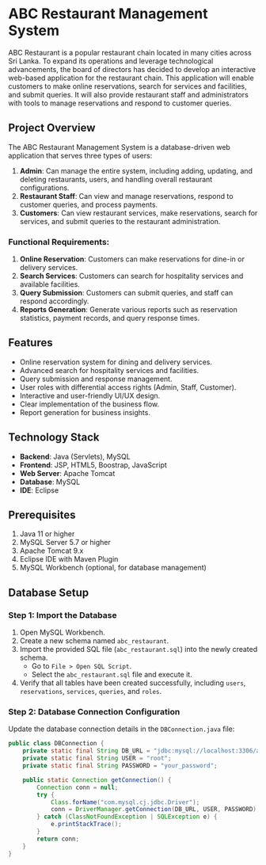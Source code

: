 # ABC Restaurant Management System

ABC Restaurant is a popular restaurant chain located in many cities across Sri Lanka. To expand its operations and leverage technological advancements, the board of directors has decided to develop an interactive web-based application for the restaurant chain. This application will enable customers to make online reservations, search for services and facilities, and submit queries. It will also provide restaurant staff and administrators with tools to manage reservations and respond to customer queries.


## Project Overview

The ABC Restaurant Management System is a database-driven web application that serves three types of users:
1. **Admin**: Can manage the entire system, including adding, updating, and deleting restaurants, users, and handling overall restaurant configurations.
2. **Restaurant Staff**: Can view and manage reservations, respond to customer queries, and process payments.
3. **Customers**: Can view restaurant services, make reservations, search for services, and submit queries to the restaurant administration.

### Functional Requirements:
1. **Online Reservation**: Customers can make reservations for dine-in or delivery services.
2. **Search Services**: Customers can search for hospitality services and available facilities.
3. **Query Submission**: Customers can submit queries, and staff can respond accordingly.
4. **Reports Generation**: Generate various reports such as reservation statistics, payment records, and query response times.

## Features
- Online reservation system for dining and delivery services.
- Advanced search for hospitality services and facilities.
- Query submission and response management.
- User roles with differential access rights (Admin, Staff, Customer).
- Interactive and user-friendly UI/UX design.
- Clear implementation of the business flow.
- Report generation for business insights.

## Technology Stack
- **Backend**: Java (Servlets), MySQL
- **Frontend**: JSP, HTML5, Boostrap, JavaScript
- **Web Server**: Apache Tomcat
- **Database**: MySQL
- **IDE**: Eclipse

## Prerequisites
1. Java 11 or higher
2. MySQL Server 5.7 or higher
3. Apache Tomcat 9.x
4. Eclipse IDE with Maven Plugin
5. MySQL Workbench (optional, for database management)

## Database Setup

### Step 1: Import the Database
1. Open MySQL Workbench.
2. Create a new schema named `abc_restaurant`.
3. Import the provided SQL file (`abc_restaurant.sql`) into the newly created schema.
   - Go to `File > Open SQL Script`.
   - Select the `abc_restaurant.sql` file and execute it.
4. Verify that all tables have been created successfully, including `users`, `reservations`, `services`, `queries`, and `roles`.

### Step 2: Database Connection Configuration
Update the database connection details in the `DBConnection.java` file:

```java
public class DBConnection {
    private static final String DB_URL = "jdbc:mysql://localhost:3306/abc_restaurant";
    private static final String USER = "root";
    private static final String PASSWORD = "your_password";

    public static Connection getConnection() {
        Connection conn = null;
        try {
            Class.forName("com.mysql.cj.jdbc.Driver");
            conn = DriverManager.getConnection(DB_URL, USER, PASSWORD);
        } catch (ClassNotFoundException | SQLException e) {
            e.printStackTrace();
        }
        return conn;
    }
}
